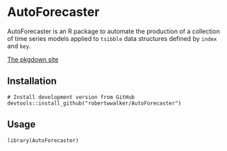 # AutoForecaster

AutoForecaster is an R package to automate the production of a collection of time series models applied to `tsibble` data structures defined by `index` and `key`.

[The pkgdown site](https://robertwwalker.github.io/AutoForecaster)

## Installation

```
# Install development version from GitHub
devtools::install_github("robertwwalker/AutoForecaster")
```

## Usage

```
library(AutoForecaster)
```
